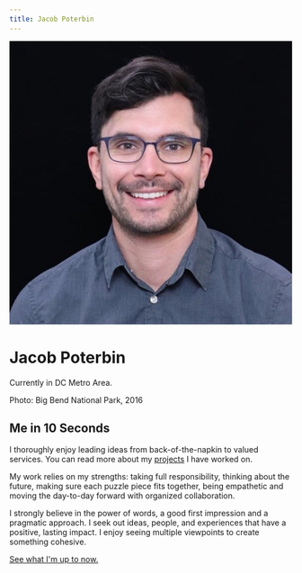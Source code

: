 ```yaml
---
title: Jacob Poterbin
---
```


<div class="hero">
    <img src="assets/images/profile.jpeg" alt="Jacob Poterbin" class="profile-image">
    <div class="hero-content">
        <h1>Jacob Poterbin</h1>
        <p>Currently in DC Metro Area.</p>
        <p>Photo: Big Bend National Park, 2016</p>
    </div>
</div>

<div class="content-section">
    <h2>Me in 10 Seconds</h2>
    <p>I thoroughly enjoy leading ideas from back-of-the-napkin to valued services. You can read more about my <a href="projects.html">projects</a> I have worked on.</p>
    <p>My work relies on my strengths: taking full responsibility, thinking about the future, making sure each puzzle piece fits together, being empathetic and moving the day-to-day forward with organized collaboration.</p>
    <p>I strongly believe in the power of words, a good first impression and a pragmatic approach. I seek out ideas, people, and experiences that have a positive, lasting impact. I enjoy seeing multiple viewpoints to create something cohesive.</p>
    <p><a href="blog.html">See what I'm up to now.</a></p>
</div> 